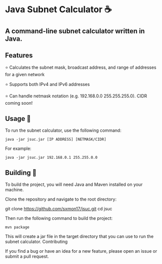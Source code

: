# Java Subnet Calculator ☕

## A command-line subnet calculator written in Java.

## Features 
   ⭐ Calculates the subnet mask, broadcast address, and range of addresses for a given network
 
   ⭐ Supports both IPv4 and IPv6 addresses
 
   ⭐ Can handle netmask notation (e.g. 192.168.0.0 255.255.255.0). CIDR coming soon!
   
## Usage 👾

To run the subnet calculator, use the following command:

    java -jar jsuc.jar [IP ADDRESS] [NETMASK/CIDR]

For example:

    java -jar jsuc.jar 192.168.0.1 255.255.0.0

## Building 🤖

To build the project, you will need Java and Maven installed on your machine.

Clone the repository and navigate to the root directory:

git clone https://github.com/sxmon17/jsuc.git
cd jsuc

Then run the following command to build the project:

    mvn package

This will create a jar file in the target directory that you can use to run the subnet calculator.
Contributing

If you find a bug or have an idea for a new feature, please open an issue or submit a pull request.
